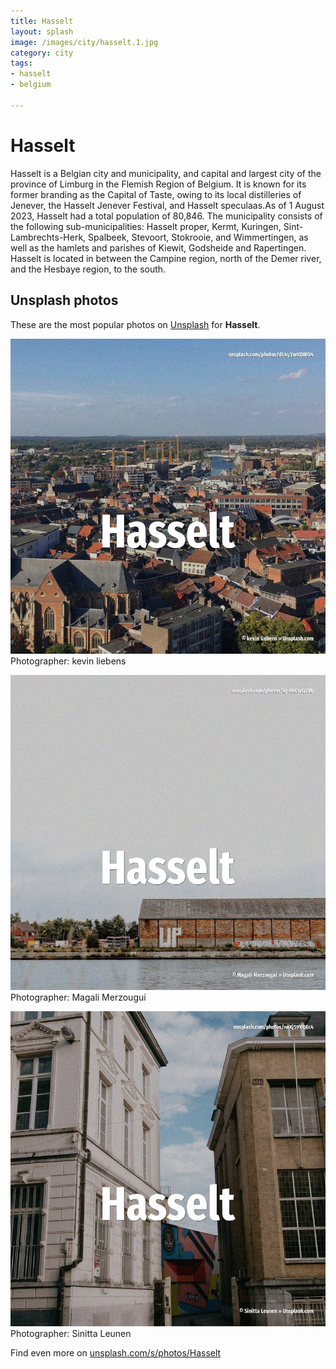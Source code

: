 ```yaml
---
title: Hasselt
layout: splash
image: /images/city/hasselt.1.jpg
category: city
tags:
- hasselt
- belgium

---
```

# Hasselt

Hasselt  is a Belgian city and municipality, and capital and largest city of the province of  Limburg in the Flemish Region of Belgium. It is known for its former branding as the Capital of Taste, owing to its local distilleries of  Jenever, the Hasselt Jenever Festival, and Hasselt speculaas.As of 1 August 2023, Hasselt had a  total population of 80,846. The municipality consists of the following sub-municipalities: Hasselt proper, Kermt, Kuringen,  Sint-Lambrechts-Herk, Spalbeek, Stevoort, Stokrooie, and Wimmertingen, as well as the hamlets and  parishes of Kiewit, Godsheide and Rapertingen.  Hasselt is located in between the Campine region, north of the Demer river, and the Hesbaye region,  to the south. 

 
## Unsplash photos
These are the most popular photos on [Unsplash](https://unsplash.com) for **Hasselt**.
 
![Hasselt](/images/city/hasselt.1.jpg)
Photographer:  kevin liebens
 
![Hasselt](/images/city/hasselt.2.jpg)
Photographer:  Magali Merzougui
 
![Hasselt](/images/city/hasselt.3.jpg)
Photographer:  Sinitta Leunen
 
Find even more on [unsplash.com/s/photos/Hasselt](https://unsplash.com/s/photos/Hasselt)
 
